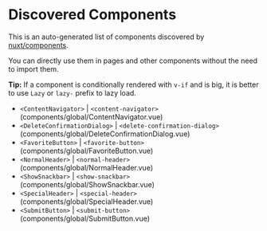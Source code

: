 # Discovered Components

This is an auto-generated list of components discovered by [nuxt/components](https://github.com/nuxt/components).

You can directly use them in pages and other components without the need to import them.

**Tip:** If a component is conditionally rendered with `v-if` and is big, it is better to use `Lazy` or `lazy-` prefix to lazy load.

- `<ContentNavigator>` | `<content-navigator>` (components/global/ContentNavigator.vue)
- `<DeleteConfirmationDialog>` | `<delete-confirmation-dialog>` (components/global/DeleteConfirmationDialog.vue)
- `<FavoriteButton>` | `<favorite-button>` (components/global/FavoriteButton.vue)
- `<NormalHeader>` | `<normal-header>` (components/global/NormalHeader.vue)
- `<ShowSnackbar>` | `<show-snackbar>` (components/global/ShowSnackbar.vue)
- `<SpecialHeader>` | `<special-header>` (components/global/SpecialHeader.vue)
- `<SubmitButton>` | `<submit-button>` (components/global/SubmitButton.vue)
